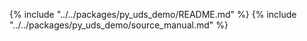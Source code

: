 {% include "../../packages/py_uds_demo/README.md" %}
{% include "../../packages/py_uds_demo/source_manual.md" %}